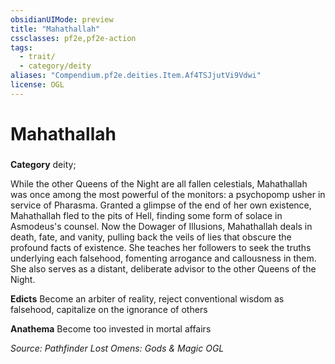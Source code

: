 ```yaml
---
obsidianUIMode: preview
title: "Mahathallah"
cssclasses: pf2e,pf2e-action
tags:
  - trait/
  - category/deity
aliases: "Compendium.pf2e.deities.Item.Af4TSJjutVi9Vdwi"
license: OGL
---
```

# Mahathallah

### 

**Category** deity; 




While the other Queens of the Night are all fallen celestials, Mahathallah was once among the most powerful of the monitors: a psychopomp usher in service of Pharasma. Granted a glimpse of the end of her own existence, Mahathallah fled to the pits of Hell, finding some form of solace in Asmodeus's counsel. Now the Dowager of Illusions, Mahathallah deals in death, fate, and vanity, pulling back the veils of lies that obscure the profound facts of existence. She teaches her followers to seek the truths underlying each falsehood, fomenting arrogance and callousness in them. She also serves as a distant, deliberate advisor to the other Queens of the Night.

**Edicts** Become an arbiter of reality, reject conventional wisdom as falsehood, capitalize on the ignorance of others

**Anathema** Become too invested in mortal affairs

*Source: Pathfinder Lost Omens: Gods & Magic*
*OGL*